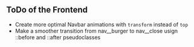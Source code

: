 ## ToDo of the Frontend

- Create more optimal Navbar animations with `transform` instead of `top`
- Make a smoother transition from nav__burger to nav__close usign ::before and ::after pseudoclasses
